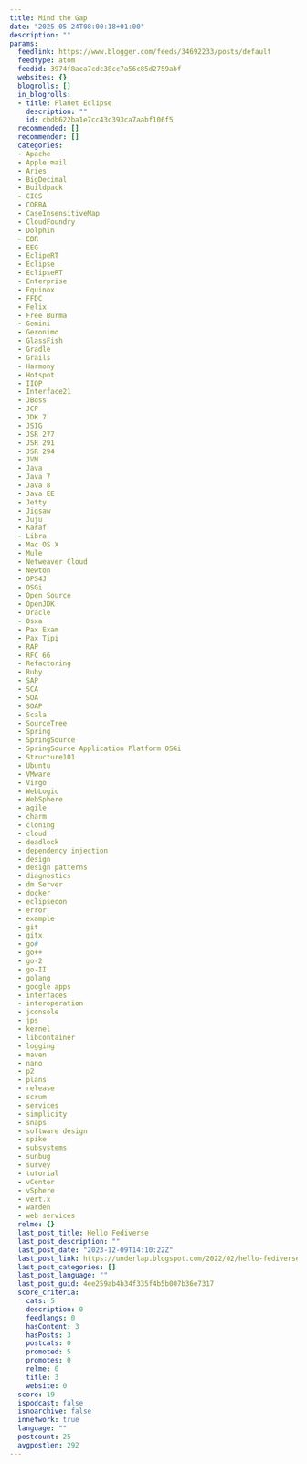 ```yaml
---
title: Mind the Gap
date: "2025-05-24T08:00:18+01:00"
description: ""
params:
  feedlink: https://www.blogger.com/feeds/34692233/posts/default
  feedtype: atom
  feedid: 3974f8aca7cdc38cc7a56c85d2759abf
  websites: {}
  blogrolls: []
  in_blogrolls:
  - title: Planet Eclipse
    description: ""
    id: cbdb622ba1e7cc43c393ca7aabf106f5
  recommended: []
  recommender: []
  categories:
  - Apache
  - Apple mail
  - Aries
  - BigDecimal
  - Buildpack
  - CICS
  - CORBA
  - CaseInsensitiveMap
  - CloudFoundry
  - Dolphin
  - EBR
  - EEG
  - EclipeRT
  - Eclipse
  - EclipseRT
  - Enterprise
  - Equinox
  - FFDC
  - Felix
  - Free Burma
  - Gemini
  - Geronimo
  - GlassFish
  - Gradle
  - Grails
  - Harmony
  - Hotspot
  - IIOP
  - Interface21
  - JBoss
  - JCP
  - JDK 7
  - JSIG
  - JSR 277
  - JSR 291
  - JSR 294
  - JVM
  - Java
  - Java 7
  - Java 8
  - Java EE
  - Jetty
  - Jigsaw
  - Juju
  - Karaf
  - Libra
  - Mac OS X
  - Mule
  - Netweaver Cloud
  - Newton
  - OPS4J
  - OSGi
  - Open Source
  - OpenJDK
  - Oracle
  - Osxa
  - Pax Exam
  - Pax Tipi
  - RAP
  - RFC 66
  - Refactoring
  - Ruby
  - SAP
  - SCA
  - SOA
  - SOAP
  - Scala
  - SourceTree
  - Spring
  - SpringSource
  - SpringSource Application Platform OSGi
  - Structure101
  - Ubuntu
  - VMware
  - Virgo
  - WebLogic
  - WebSphere
  - agile
  - charm
  - cloning
  - cloud
  - deadlock
  - dependency injection
  - design
  - design patterns
  - diagnostics
  - dm Server
  - docker
  - eclipsecon
  - error
  - example
  - git
  - gitx
  - go#
  - go++
  - go-2
  - go-II
  - golang
  - google apps
  - interfaces
  - interoperation
  - jconsole
  - jps
  - kernel
  - libcontainer
  - logging
  - maven
  - nano
  - p2
  - plans
  - release
  - scrum
  - services
  - simplicity
  - snaps
  - software design
  - spike
  - subsystems
  - sunbug
  - survey
  - tutorial
  - vCenter
  - vSphere
  - vert.x
  - warden
  - web services
  relme: {}
  last_post_title: Hello Fediverse
  last_post_description: ""
  last_post_date: "2023-12-09T14:10:22Z"
  last_post_link: https://underlap.blogspot.com/2022/02/hello-fediverse.html
  last_post_categories: []
  last_post_language: ""
  last_post_guid: 4ee259ab4b34f335f4b5b007b36e7317
  score_criteria:
    cats: 5
    description: 0
    feedlangs: 0
    hasContent: 3
    hasPosts: 3
    postcats: 0
    promoted: 5
    promotes: 0
    relme: 0
    title: 3
    website: 0
  score: 19
  ispodcast: false
  isnoarchive: false
  innetwork: true
  language: ""
  postcount: 25
  avgpostlen: 292
---
```

